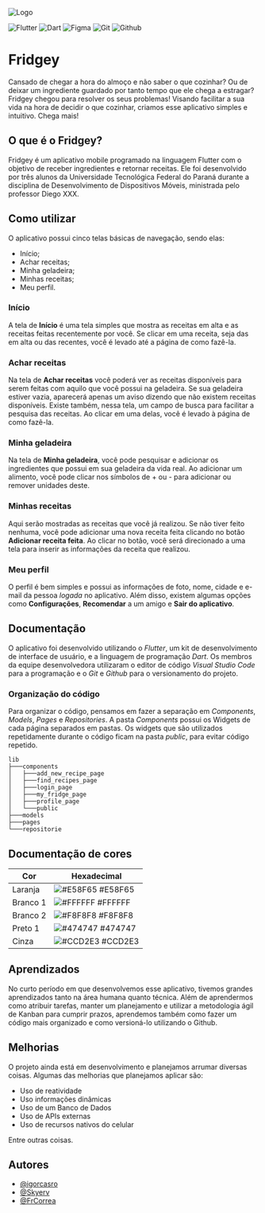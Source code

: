 
![Logo](https://imageup.me/images/bb82b784-c704-452f-9866-b23152ba7750.jpeg)

![Flutter](https://img.shields.io/badge/Flutter-02569B?style=for-the-badge&logo=flutter&logoColor=white)
![Dart](https://img.shields.io/badge/Dart-0175C2?style=for-the-badge&logo=dart&logoColor=white)
![Figma](https://img.shields.io/badge/Figma-F24E1E?style=for-the-badge&logo=figma&logoColor=white)
![Git](https://img.shields.io/badge/GIT-E44C30?style=for-the-badge&logo=git&logoColor=white)
![Github](https://img.shields.io/badge/GitHub-100000?style=for-the-badge&logo=github&logoColor=white)
# Fridgey

Cansado de chegar a hora do almoço e não saber o que cozinhar? Ou de deixar um ingrediente guardado por tanto tempo que ele chega a estragar? Fridgey chegou para resolver os seus problemas!
Visando facilitar a sua vida na hora de decidir o que cozinhar, criamos esse aplicativo simples e intuitivo. Chega mais!

## O que é o Fridgey?
Fridgey é um aplicativo mobile programado na linguagem Flutter com o objetivo de receber ingredientes e retornar receitas. Ele foi desenvolvido por três alunos da Universidade Tecnológica Federal do Paraná durante a disciplina de Desenvolvimento de Dispositivos Móveis, ministrada pelo professor Diego XXX.

## Como utilizar
O aplicativo possui cinco telas básicas de navegação, sendo elas:
- Início;
- Achar receitas;
- Minha geladeira;
- Minhas receitas;
- Meu perfil.

### Início
A tela de **Início** é uma tela simples que mostra as receitas em alta e as receitas feitas recentemente por você.
Se clicar em uma receita, seja das em alta ou das recentes, você é levado até a página de como fazê-la.

### Achar receitas
Na tela de **Achar receitas** você poderá ver as receitas disponíveis para serem feitas com aquilo que você possui na geladeira. Se sua geladeira estiver vazia, aparecerá apenas um aviso dizendo que não existem receitas disponíveis. Existe também, nessa tela, um campo de busca para facilitar a pesquisa das receitas.
Ao clicar em uma delas, você é levado à página de como fazê-la.

### Minha geladeira
Na tela de **Minha geladeira**, você pode pesquisar e adicionar os ingredientes que possui em sua geladeira da vida real. Ao adicionar um alimento, você pode clicar nos símbolos de + ou - para adicionar ou remover unidades deste.

### Minhas receitas
Aqui serão mostradas as receitas que você já realizou. Se não tiver feito nenhuma, você pode adicionar uma nova receita feita clicando no botão **Adicionar receita feita**. Ao clicar no botão, você será direcionado a uma tela para inserir as informações da receita que realizou.

### Meu perfil
O perfil é bem simples e possui as informações de foto, nome, cidade e e-mail da pessoa *logada* no aplicativo. Além disso, existem algumas opções como **Configurações**, **Recomendar** a um amigo e **Sair do aplicativo**.

## Documentação
O aplicativo foi desenvolvido utilizando o *Flutter*, um kit de desenvolvimento de interface de usuário, e a linguagem de programação *Dart*. Os membros da equipe desenvolvedora utilizaram o editor de código *Visual Studio Code* para a programação e o *Git* e *Github* para o versionamento do projeto.

### Organização do código
Para organizar o código, pensamos em fazer a separação em *Components*, *Models*, *Pages* e *Repositories*. A pasta *Components* possui os Widgets de cada página separados em pastas. Os widgets que são utilizados repetidamente durante o código ficam na pasta *public*, para evitar código repetido.

```shell
lib
├───components
│   ├───add_new_recipe_page
│   ├───find_recipes_page
│   ├───login_page
│   ├───my_fridge_page
│   ├───profile_page
│   └───public
├───models
├───pages
└───repositorie
```
## Documentação de cores

| Cor               | Hexadecimal                                                |
| ----------------- | ---------------------------------------------------------------- |
| Laranja           | ![#E58F65](https://via.placeholder.com/10/E58F65?text=+) #E58F65 |
| Branco 1          | ![#FFFFFF](https://via.placeholder.com/10/FFFFFF?text=+) #FFFFFF |
| Branco 2       | ![#F8F8F8](https://via.placeholder.com/10/F8F8F8?text=+) #F8F8F8 |
| Preto 1     | ![#474747](https://via.placeholder.com/10/474747?text=+) #474747 |
| Cinza    | ![#CCD2E3](https://via.placeholder.com/10/CCD2E3?text=+) #CCD2E3 |


## Aprendizados

No curto período em que desenvolvemos esse aplicativo, tivemos grandes aprendizados tanto na área humana quanto técnica. Além de aprendermos como atribuir tarefas, manter um planejamento e utilizar a metodologia ágil de Kanban para cumprir prazos, aprendemos também como fazer um código mais organizado e como versioná-lo utilizando o Github.

## Melhorias

O projeto ainda está em desenvolvimento e planejamos arrumar diversas coisas. Algumas das melhorias que planejamos aplicar são:
- Uso de reatividade
- Uso informações dinâmicas
- Uso de um Banco de Dados
- Uso de APIs externas
- Uso de recursos nativos do celular

Entre outras coisas.

## Autores

- [@igorcasro](https://github.com/igorcasro)
- [@Skyerv](https://github.com/Skyerv)
- [@FrCorrea](https://github.com/FrCorrea)

